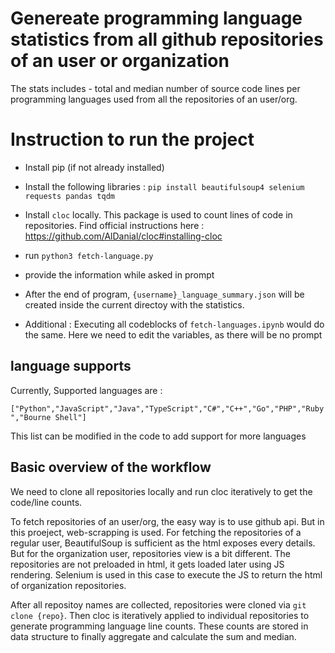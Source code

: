# Genereate programming language statistics from all github repositories of an user or organization

The stats includes - total and median number of source code lines per programming languages used from all the repositories of an user/org.


# Instruction to run the project

- Install pip (if not already installed)

- Install the following libraries :
`pip install beautifulsoup4 selenium requests pandas tqdm`

- Install `cloc` locally. This package is used to count lines of code in repositories. Find official instructions here : https://github.com/AlDanial/cloc#installing-cloc

- run `python3 fetch-language.py`

- provide the information while asked in prompt

- After the end of program, `{username}_language_summary.json` will be created inside the current directoy with the statistics.

- Additional : Executing all codeblocks of `fetch-languages.ipynb` would do the same. Here we need to edit the variables, as there will be no prompt 

## language supports

Currently, Supported languages are :

`["Python","JavaScript","Java","TypeScript","C#","C++","Go","PHP","Ruby","Bourne Shell"]` 

This list can be modified in the code to add support for more languages


## Basic overview of the workflow

We need to clone all repositories locally and run cloc iteratively to get the code/line counts. 

To fetch repositories of an user/org, the easy way is to use github api. But in this proeject, web-scrapping is used. For fetching the repositories of a regular user, BeautifulSoup is sufficient as the html exposes every details. But for the organization user, repositories view is a bit different. The repositories are not preloaded in html, it gets loaded later using JS rendering. Selenium is used in this case to execute the JS to return the html of organization repositories.

After all repositoy names are collected, repositories were cloned via `git clone {repo}`. Then cloc is iteratively applied to individual repositories to  generate programming language line counts. These counts are stored in data structure to finally aggregate and calculate the sum and median. 
